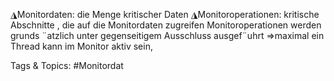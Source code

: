 ◮Monitordaten: die Menge kritischer Daten
◮Monitoroperationen: kritische Abschnitte , die auf die Monitordaten zugreifen
Monitoroperationen werden grunds ¨atzlich unter gegenseitigem Ausschluss
ausgef¨uhrt
⇒maximal ein Thread kann im Monitor aktiv sein,

   Tags & Topics:
   #Monitordat